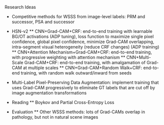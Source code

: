 Research Ideas
* Competitive methods for WSSS from image-level labels: PRM and successor, PSA and successor
* HSN-v2
    ** CNN+Grad-CAM+CRF: end-to-end training with learnable BG/OT activations (ADP tuning), loss function to maximize single pixel confidence, global pixel confidence, minimize Grad-CAM overlapping, intra-segment visual heterogeneity (reduce CRF changes) (ADP training)
    ** CNN+Attention Mechanism+Grad-CAM+CRF: end-to-end training, with progressive weighting with attention mechanism
    ** CNN+Multi-Scale Grad-CAM+CRF: end-to-end training, with amalgamation of Grad-CAM at multiple scales
    ** CNN+Grad-CAM+Random Walk+CRF: end-to-end training, with random walk outward/inward from seeds
* Multi-Label Pixel-Preserving Data Augmentation: implement training that uses Grad-CAM progressively to eliminate GT labels that are cut off by image augmentation transformations

* Reading
** Boykov and Partial Cross-Entropy Loss

* Evaluation
** Other WSSS methods: lots of Grad-CAMs overlap in pathology, but not in natural scene images